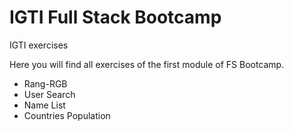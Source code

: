 # IGTI Full Stack Bootcamp
IGTI exercises

Here you will find all exercises of the first module of FS Bootcamp.

- Rang-RGB
- User Search
- Name List
- Countries Population
